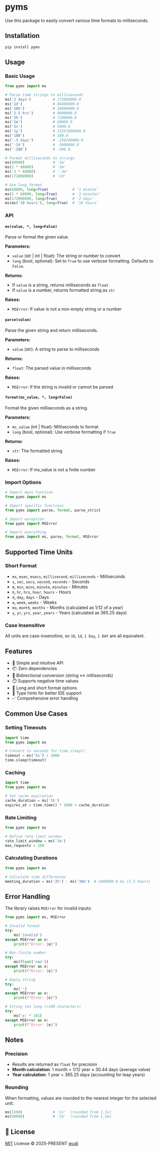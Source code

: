 # pyms

Use this package to easily convert various time formats to milliseconds.

## Installation

```bash
pip install pyms
```

## Usage

### Basic Usage

```python
from pyms import ms

# Parse time strings to milliseconds
ms('2 days')          # 172800000.0
ms('1d')              # 86400000.0
ms('10h')             # 36000000.0
ms('2.5 hrs')         # 9000000.0
ms('2h')              # 7200000.0
ms('1m')              # 60000.0
ms('5s')              # 5000.0
ms('1y')              # 31557600000.0
ms('100')             # 100.0
ms('-3 days')         # -259200000.0
ms('-1h')             # -3600000.0
ms('-200')            # -200.0

# Format milliseconds to strings
ms(60000)             # '1m'
ms(2 * 60000)         # '2m'
ms(-3 * 60000)        # '-3m'
ms(172800000)         # '2d'

# Use long format
ms(60000, long=True)           # '1 minute'
ms(2 * 60000, long=True)       # '2 minutes'
ms(172800000, long=True)       # '2 days'
ms(ms('10 hours'), long=True)  # '10 hours'
```

### API

#### `ms(value, *, long=False)`

Parse or format the given value.

**Parameters:**
- `value` (str | int | float): The string or number to convert
- `long` (bool, optional): Set to `True` to use verbose formatting. Defaults to `False`.

**Returns:**
- If `value` is a string, returns milliseconds as `float`
- If `value` is a number, returns formatted string as `str`

**Raises:**
- `MSError`: If value is not a non-empty string or a number

#### `parse(value)`

Parse the given string and return milliseconds.

**Parameters:**
- `value` (str): A string to parse to milliseconds

**Returns:**
- `float`: The parsed value in milliseconds

**Raises:**
- `MSError`: If the string is invalid or cannot be parsed

#### `format(ms_value, *, long=False)`

Format the given milliseconds as a string.

**Parameters:**
- `ms_value` (int | float): Milliseconds to format
- `long` (bool, optional): Use verbose formatting if `True`

**Returns:**
- `str`: The formatted string

**Raises:**
- `MSError`: If ms_value is not a finite number

### Import Options

```python
# Import main function
from pyms import ms

# Import specific functions
from pyms import parse, format, parse_strict

# Import exception
from pyms import MSError

# Import everything
from pyms import ms, parse, format, MSError
```

## Supported Time Units

### Short Format

- `ms`, `msec`, `msecs`, `millisecond`, `milliseconds` - Milliseconds
- `s`, `sec`, `secs`, `second`, `seconds` - Seconds
- `m`, `min`, `mins`, `minute`, `minutes` - Minutes
- `h`, `hr`, `hrs`, `hour`, `hours` - Hours
- `d`, `day`, `days` - Days
- `w`, `week`, `weeks` - Weeks
- `mo`, `month`, `months` - Months (calculated as 1/12 of a year)
- `y`, `yr`, `yrs`, `year`, `years` - Years (calculated as 365.25 days)

### Case Insensitive

All units are case-insensitive, so `1D`, `1d`, `1 Day`, `1 DAY` are all equivalent.

## Features

- 🚀 Simple and intuitive API
- 📦 Zero dependencies
- 🔄 Bidirectional conversion (string ↔ milliseconds)
- ⏱️ Supports negative time values
- 📝 Long and short format options
- 🎯 Type hints for better IDE support
- ✅ Comprehensive error handling

## Common Use Cases

### Setting Timeouts

```python
import time
from pyms import ms

# Convert to seconds for time.sleep()
timeout = ms('5s') / 1000
time.sleep(timeout)
```

### Caching

```python
import time
from pyms import ms

# Set cache expiration
cache_duration = ms('1h')
expires_at = time.time() * 1000 + cache_duration
```

### Rate Limiting

```python
from pyms import ms

# Define rate limit window
rate_limit_window = ms('1m')
max_requests = 100
```

### Calculating Durations

```python
from pyms import ms

# Calculate time differences
meeting_duration = ms('2h') - ms('30m')  # 5400000.0 ms (1.5 hours)
```

## Error Handling

The library raises `MSError` for invalid inputs:

```python
from pyms import ms, MSError

# Invalid format
try:
    ms('invalid')
except MSError as e:
    print(f"Error: {e}")

# Non-finite number
try:
    ms(float('nan'))
except MSError as e:
    print(f"Error: {e}")

# Empty string
try:
    ms('')
except MSError as e:
    print(f"Error: {e}")

# String too long (>100 characters)
try:
    ms('a' * 101)
except MSError as e:
    print(f"Error: {e}")
```

## Notes

### Precision

- Results are returned as `float` for precision
- **Month calculation**: 1 month = 1/12 year ≈ 30.44 days (average value)
- **Year calculation**: 1 year = 365.25 days (accounting for leap years)

### Rounding

When formatting, values are rounded to the nearest integer for the selected unit:

```python
ms(1500)              # '2s'  (rounded from 1.5s)
ms(90000)             # '2m'  (rounded from 1.5m)
```

## 📜 License

[MIT](./LICENSE) License &copy; 2025-PRESENT [wudi](https://github.com/WuChenDi)
